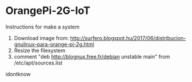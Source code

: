 # OrangePi-2G-IoT
Instructions for make a system

1. Download image from:
http://surfero.blogspot.hu/2017/06/distribucion-gnulinux-para-orange-pi-2g.html
2. Resize the filesystem
3. comment "deb http://blognux.free.fr/debian unstable main" from /etc/apt/sources.list

idontknow

